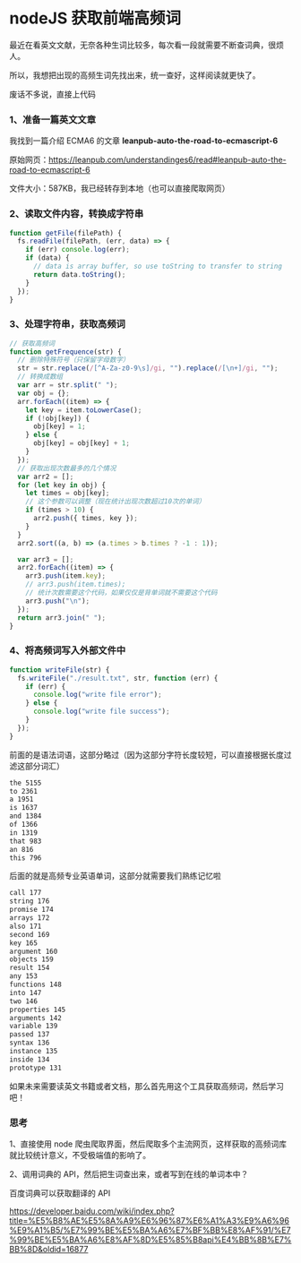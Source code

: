 # nodeJS 获取前端高频词

最近在看英文文献，无奈各种生词比较多，每次看一段就需要不断查词典，很烦人。

所以，我想把出现的高频生词先找出来，统一查好，这样阅读就更快了。

废话不多说，直接上代码

### 1、准备一篇英文文章

我找到一篇介绍 ECMA6 的文章 **leanpub-auto-the-road-to-ecmascript-6**

原始网页：https://leanpub.com/understandinges6/read#leanpub-auto-the-road-to-ecmascript-6

文件大小：587KB，我已经转存到本地（也可以直接爬取网页）

### 2、读取文件内容，转换成字符串

```js
function getFile(filePath) {
  fs.readFile(filePath, (err, data) => {
    if (err) console.log(err);
    if (data) {
      // data is array buffer, so use toString to transfer to string
      return data.toString();
    }
  });
}
```

### 3、处理字符串，获取高频词

```js
// 获取高频词
function getFrequence(str) {
  // 删除特殊符号（只保留字母数字）
  str = str.replace(/[^A-Za-z0-9\s]/gi, "").replace(/[\n+]/gi, "");
  // 转换成数组
  var arr = str.split(" ");
  var obj = {};
  arr.forEach((item) => {
    let key = item.toLowerCase();
    if (!obj[key]) {
      obj[key] = 1;
    } else {
      obj[key] = obj[key] + 1;
    }
  });
  // 获取出现次数最多的几个情况
  var arr2 = [];
  for (let key in obj) {
    let times = obj[key];
    // 这个参数可以调整（现在统计出现次数超过10次的单词）
    if (times > 10) {
      arr2.push({ times, key });
    }
  }
  arr2.sort((a, b) => (a.times > b.times ? -1 : 1));

  var arr3 = [];
  arr2.forEach((item) => {
    arr3.push(item.key);
    // arr3.push(item.times);
    // 统计次数需要这个代码，如果仅仅是背单词就不需要这个代码
    arr3.push("\n");
  });
  return arr3.join(" ");
}
```

### 4、将高频词写入外部文件中

```js
function writeFile(str) {
  fs.writeFile("./result.txt", str, function (err) {
    if (err) {
      console.log("write file error");
    } else {
      console.log("write file success");
    }
  });
}
```

前面的是语法词语，这部分略过（因为这部分字符长度较短，可以直接根据长度过滤这部分词汇）

```md
the 5155
to 2361
a 1951
is 1637
and 1384
of 1366
in 1319
that 983
an 816
this 796
```

后面的就是高频专业英语单词，这部分就需要我们熟练记忆啦

```md
call 177
string 176
promise 174
arrays 172
also 171
second 169
key 165
argument 160
objects 159
result 154
any 153
functions 148
into 147
two 146
properties 145
arguments 142
variable 139
passed 137
syntax 136
instance 135
inside 134
prototype 131
```

如果未来需要读英文书籍或者文档，那么首先用这个工具获取高频词，然后学习吧！

### 思考

1、直接使用 node 爬虫爬取界面，然后爬取多个主流网页，这样获取的高频词库就比较统计意义，不受极端值的影响了。

2、调用词典的 API，然后把生词查出来，或者写到在线的单词本中？

百度词典可以获取翻译的 API

https://developer.baidu.com/wiki/index.php?title=%E5%B8%AE%E5%8A%A9%E6%96%87%E6%A1%A3%E9%A6%96%E9%A1%B5/%E7%99%BE%E5%BA%A6%E7%BF%BB%E8%AF%91/%E7%99%BE%E5%BA%A6%E8%AF%8D%E5%85%B8api%E4%BB%8B%E7%BB%8D&oldid=16877
